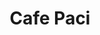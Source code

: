 ---
title:  "Cafe Paci"
address: "131 King Street, Newtown, NSW 2042"
voucher_link: "https://www.cafepaci.com.au/gift-cards"
---